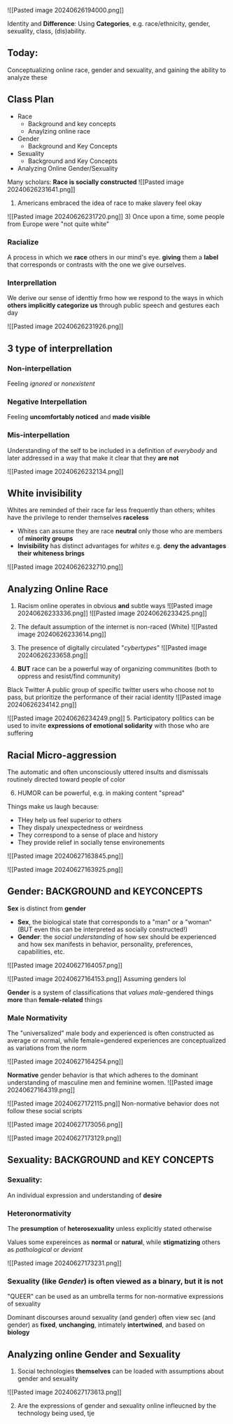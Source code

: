 ![[Pasted image 20240626194000.png]]

Identity and **Difference**: Using **Categories**, e.g. race/ethnicity, gender, sexuality, class, (dis)ability.

## Today:
Conceptualizing online race, gender and sexuality, and gaining the ability to analyze these

## Class Plan
- Race 
	- Background and key concepts
	- Anaylzing online race
- Gender
	- Background and Key Concepts
- Sexuality
	- Background and Key Concepts
- Analyzing Online Gender/Sexuality


Many scholars: **Race is socially constructed**
![[Pasted image 20240626231641.png]]
1) Americans embraced the idea of race to make slavery feel okay

![[Pasted image 20240626231720.png]]
3) Once upon a time, some people from Europe were "not quite white"

### Racialize
A process in which we **race** others in our mind's eye. **giving** them a **label** that corresponds or contrasts with the one we give ourselves. 

### Interprellation
We derive our sense of identtiy frmo how we respond to the ways in which **others implicitly categorize us** through public speech and gestures each day 

![[Pasted image 20240626231926.png]]

## 3 type of interprellation

### Non-interpellation
Feeling *ignored* or *nonexistent*

### Negative Interpellation
Feeling **uncomfortably noticed** and **made visible**

### Mis-interpellation
Understanding of the self to be included in a definition of *everybody* and later addressed in a way that make it clear that they **are not**

![[Pasted image 20240626232134.png]]

## White invisibility
Whites are reminded of their race far less frequently than others; whites have the privilege to render themselves **raceless**

- Whites can assume they are race **neutral** only those who are members of **minority groups**
- **Invisibility** has distinct advantages for *whites* e.g. **deny the advantages their whiteness brings**

![[Pasted image 20240626232710.png]]


## Analyzing Online Race
1. Racism online operates in obvious **and** subtle ways ![[Pasted image 20240626233336.png]]
![[Pasted image 20240626233425.png]]

2. The default assumption of the internet is non-raced (White)
![[Pasted image 20240626233614.png]]
3. The presence of digitally circulated "*cybertypes*"
![[Pasted image 20240626233658.png]]

4. **BUT** race can be a powerful way of organizing communitites (both to oppress and resist/find community)

Black Twitter
A public group of specific twitter users who choose not to pass, but prioritize the performance of their racial identity
![[Pasted image 20240626234142.png]]

![[Pasted image 20240626234249.png]]
5. Participatory politics can be used to invite **expressions of emotional solidarity** with those who are suffering

## Racial Micro-aggression
The automatic and often unconsciously uttered insults and dismissals routinely directed toward people of color

6. HUMOR can be powerful, e.g. in making content "spread"

Things make us laugh because:
- THey help us feel superior to others
- They dispaly unexpectedness or weirdness
- They correspond to a sense of place and history
- They provide relief in socially tense environements

![[Pasted image 20240627163845.png]]

![[Pasted image 20240627163925.png]]

## Gender: BACKGROUND and KEYCONCEPTS

**Sex** is distinct from **gender**
- **Sex**, the biological state that corresponds to a "man" or a "woman" (BUT even this can be interpreted as socially constructed!)
- **Gender**: the *social understanding* of how sex should be experienced and how sex manifests in behavior, personality, preferences, capabilities, etc.

![[Pasted image 20240627164057.png]]

![[Pasted image 20240627164153.png]]
Assuming genders lol 

**Gender** is a system of classifications that *values male*-gendered things **more** than **female-related** things

### Male Normativity
The "universalized" male body and experienced is often constructed as average or normal, while female=gendered experiences are conceptualized as variations from the norm 


![[Pasted image 20240627164254.png]]

**Normative** gender behavior is that which adheres to the dominant understanding of masculine men and feminine women.
![[Pasted image 20240627164319.png]]

![[Pasted image 20240627172115.png]]
Non-normative behavior does not follow these social scripts

![[Pasted image 20240627173056.png]]


![[Pasted image 20240627173129.png]]

## Sexuality: BACKGROUND and KEY CONCEPTS

### Sexuality:
An individual expression and understanding of **desire**

### Heteronormativity
The **presumption** of **heterosexuality** unless explicitly stated otherwise

Values some expereinces as **normal** or **natural**, while **stigmatizing** others as *pathological* or *deviant*


![[Pasted image 20240627173231.png]]

### Sexuality (like *Gender*) is often viewed as a binary, but it is **not**

"QUEER" can be used as an umbrella terms for non-normative expressions of sexuality

Dominant discourses around sexuality (and gender) often view sec (and gender) as **fixed**, **unchanging**, intimately **intertwined**, and based on **biology**

## Analyzing online Gender and Sexuality
1. Social technologies **themselves** can be loaded with assumptions about gender and sexuality

![[Pasted image 20240627173613.png]]

2. Are the expressions of gender and sexuality online infleucned by the technology being used, tje